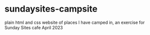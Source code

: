 # sundaysites-campsite
plain html and css website of places I have camped in, an exercise for Sunday Sites cafe April 2023

